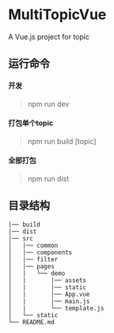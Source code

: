 # MultiTopicVue
A Vue.js project for topic

## 运行命令
#### 开发
> npm run dev

#### 打包单个topic
> npm run build [topic]

#### 全部打包
> npm run dist

## 目录结构

    |── build
    |── dist
    |── src
    │   |── common
    │   |── components
    │   |── filter
    │   |── pages
    │   |   └── demo
    │   |       |── assets
    │   |       |── static
    │   |       |── App.vue
    │   |       |── main.js
    │   |       └── template.js
    │   └── static
    └── README.md